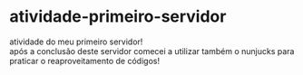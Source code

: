 # atividade-primeiro-servidor
 atividade do meu primeiro servidor!  
 após a conclusão deste servidor comecei a
 utilizar também o nunjucks para praticar o reaproveitamento de códigos!

